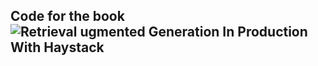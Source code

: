 ## Code for the book ![Retrieval ugmented Generation In Production With Haystack](https://github.com/LLM-Projects/haystack-book/assets/29293526/92bc15f5-f603-4122-8bbf-8d9715507db1)
